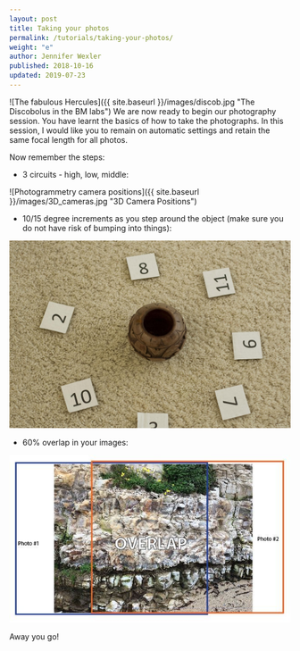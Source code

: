 ```yaml
---
layout: post
title: Taking your photos
permalink: /tutorials/taking-your-photos/
weight: "e"
author: Jennifer Wexler
published: 2018-10-16
updated: 2019-07-23
---
```

![The fabulous Hercules]({{ site.baseurl }}/images/discob.jpg "The Discobolus in the BM labs")
We are now ready to begin our photography session. You have learnt the basics of how to take the photographs.
In this session, I would like you to remain on automatic settings and retain the same focal length for all photos.

Now remember the steps:

* 3 circuits - high, low, middle:

![Photogrammetry camera positions]({{ site.baseurl }}/images/3D_cameras.jpg "3D Camera Positions") 

* 10/15 degree increments as you step around the object (make sure you do not have risk of bumping into things):

![Photogrammetry increments](/images/Increments.jpeg)

* 60% overlap in your images:

![Photogrammetry overlap](/images/Photogrammetry%20overlap.jpeg)


Away you go!

